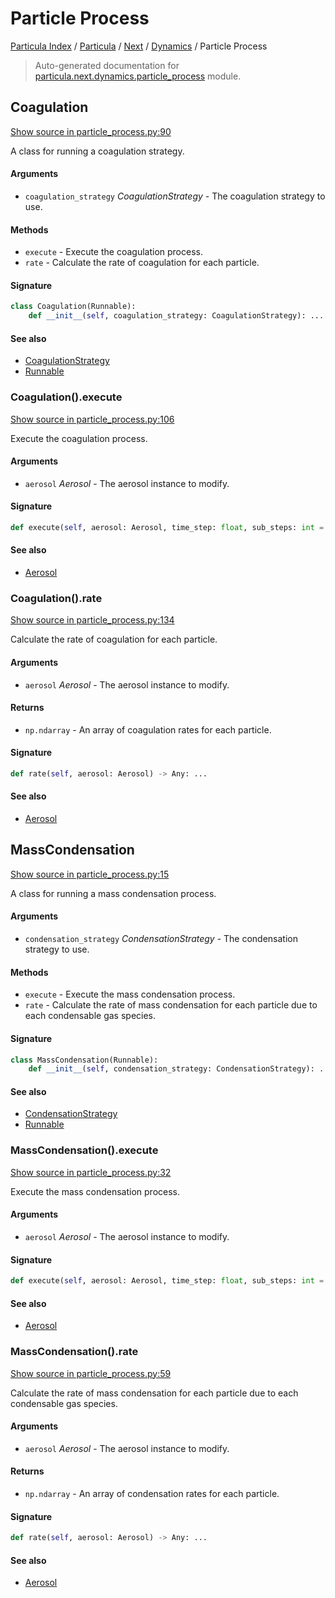 # Particle Process

[Particula Index](../../../README.md#particula-index) / [Particula](../../index.md#particula) / [Next](../index.md#next) / [Dynamics](./index.md#dynamics) / Particle Process

> Auto-generated documentation for [particula.next.dynamics.particle_process](https://github.com/Gorkowski/particula/blob/main/particula/next/dynamics/particle_process.py) module.

## Coagulation

[Show source in particle_process.py:90](https://github.com/Gorkowski/particula/blob/main/particula/next/dynamics/particle_process.py#L90)

A class for running a coagulation strategy.

#### Arguments

- `coagulation_strategy` *CoagulationStrategy* - The coagulation strategy to
    use.

#### Methods

- `execute` - Execute the coagulation process.
- `rate` - Calculate the rate of coagulation for each particle.

#### Signature

```python
class Coagulation(Runnable):
    def __init__(self, coagulation_strategy: CoagulationStrategy): ...
```

#### See also

- [CoagulationStrategy](coagulation/strategy.md#coagulationstrategy)
- [Runnable](../runnable.md#runnable)

### Coagulation().execute

[Show source in particle_process.py:106](https://github.com/Gorkowski/particula/blob/main/particula/next/dynamics/particle_process.py#L106)

Execute the coagulation process.

#### Arguments

- `aerosol` *Aerosol* - The aerosol instance to modify.

#### Signature

```python
def execute(self, aerosol: Aerosol, time_step: float, sub_steps: int = 1) -> Aerosol: ...
```

#### See also

- [Aerosol](../aerosol.md#aerosol)

### Coagulation().rate

[Show source in particle_process.py:134](https://github.com/Gorkowski/particula/blob/main/particula/next/dynamics/particle_process.py#L134)

Calculate the rate of coagulation for each particle.

#### Arguments

- `aerosol` *Aerosol* - The aerosol instance to modify.

#### Returns

- `np.ndarray` - An array of coagulation rates for each particle.

#### Signature

```python
def rate(self, aerosol: Aerosol) -> Any: ...
```

#### See also

- [Aerosol](../aerosol.md#aerosol)



## MassCondensation

[Show source in particle_process.py:15](https://github.com/Gorkowski/particula/blob/main/particula/next/dynamics/particle_process.py#L15)

A class for running a mass condensation process.

#### Arguments

- `condensation_strategy` *CondensationStrategy* - The condensation strategy
    to use.

#### Methods

- `execute` - Execute the mass condensation process.
- `rate` - Calculate the rate of mass condensation for each particle due to
    each condensable gas species.

#### Signature

```python
class MassCondensation(Runnable):
    def __init__(self, condensation_strategy: CondensationStrategy): ...
```

#### See also

- [CondensationStrategy](./condensation.md#condensationstrategy)
- [Runnable](../runnable.md#runnable)

### MassCondensation().execute

[Show source in particle_process.py:32](https://github.com/Gorkowski/particula/blob/main/particula/next/dynamics/particle_process.py#L32)

Execute the mass condensation process.

#### Arguments

- `aerosol` *Aerosol* - The aerosol instance to modify.

#### Signature

```python
def execute(self, aerosol: Aerosol, time_step: float, sub_steps: int = 1) -> Aerosol: ...
```

#### See also

- [Aerosol](../aerosol.md#aerosol)

### MassCondensation().rate

[Show source in particle_process.py:59](https://github.com/Gorkowski/particula/blob/main/particula/next/dynamics/particle_process.py#L59)

Calculate the rate of mass condensation for each particle due to
each condensable gas species.

#### Arguments

- `aerosol` *Aerosol* - The aerosol instance to modify.

#### Returns

- `np.ndarray` - An array of condensation rates for each particle.

#### Signature

```python
def rate(self, aerosol: Aerosol) -> Any: ...
```

#### See also

- [Aerosol](../aerosol.md#aerosol)
